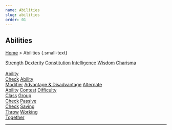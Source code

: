 ```yaml
---
name: Abilities
slug: abilities
order: 01
---
```

## Abilities
[Home](dm-operations-center) > Abilities  {.small-text}

<div class="menu-container">
    <a href="strength">Strength</a>
    <a href="dexterity">Dexterity</a>
    <a href="constitution">Constitution</a>
    <a href="intelligence">Intelligence</a>
    <a href="wisdom">Wisdom</a>
    <a href="charisma">Charisma</a>
</div>
<br/>
<div class="menu-container">
    <a href="ability-check">Ability<br/> Check</a>
    <a href="ability-modifier">Ability<br/> Modifier</a>
    <a href="advantage-and-disadvantage">Advantage & Disadvantage</a>
    <a href="alternate-ability">Alternate<br/> Ability</a>
    <a href="contest">Contest</a>
    <a href="difficulty-class">Difficulty<br/> Class</a>
    <a href="group-check">Group<br/> Check</a>
    <a href="passive-check">Passive<br/> Check</a>
    <a href="saving-throw">Saving<br/> Throw</a>
    <a href="working-together">Working<br/> Together</a>
</div>
<hr/>